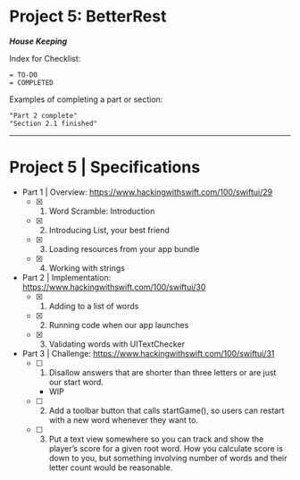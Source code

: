 # Project 5: BetterRest


***House Keeping***

Index for Checklist:

    = TO-DO
    = COMPLETED

Examples of completing a part or section:

    "Part 2 complete"
    "Section 2.1 finished"

______
# Project 5 | Specifications

- Part 1 | Overview: https://www.hackingwithswift.com/100/swiftui/29
    - [x] 1. Word Scramble: Introduction
    - [x] 2. Introducing List, your best friend
    - [x] 3. Loading resources from your app bundle
    - [x] 4. Working with strings



- Part 2 | Implementation: https://www.hackingwithswift.com/100/swiftui/30
    - [x] 1. Adding to a list of words
    - [x] 2. Running code when our app launches
    - [x] 3. Validating words with UITextChecker


    
- Part 3 | Challenge: https://www.hackingwithswift.com/100/swiftui/31
    - [ ] 1. Disallow answers that are shorter than three letters or are just our start word.
        - WIP
    - [ ] 2. Add a toolbar button that calls startGame(), so users can restart with a new word whenever they want to.
    - [ ] 3. Put a text view somewhere so you can track and show the player’s score for a given root word. How you calculate score is down to you, but something involving number of words and their letter count would be reasonable.
